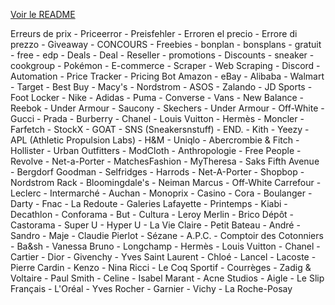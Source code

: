 [Voir le README](/README.md)

Erreurs de prix - Priceerror - Preisfehler - Erroren el precio - Errore di prezzo - Giveaway - CONCOURS - Freebies - bonplan - bonsplans - gratuit - free - edp - Deals - Deal - Reseller - promotions - Discounts - sneaker - cookgroup - Pokémon - E-commerce - Scraper - Web Scraping - Discord - Automation - Price Tracker - Pricing Bot
Amazon - eBay - Alibaba - Walmart - Target - Best Buy - Macy's - Nordstrom - ASOS - Zalando - JD Sports - Foot Locker - Nike - Adidas - Puma - Converse - Vans - New Balance - Reebok - Under Armour - Saucony - Skechers - Under Armour - Off-White - Gucci - Prada - Burberry - Chanel - Louis Vuitton - Hermès - Moncler - Farfetch - StockX - GOAT - SNS (Sneakersnstuff) - END. - Kith - Yeezy - APL (Athletic Propulsion Labs) - H&M - Uniqlo - Abercrombie & Fitch - Hollister - Urban Outfitters - ModCloth - Anthropologie - Free People - Revolve - Net-a-Porter - MatchesFashion - MyTheresa - Saks Fifth Avenue - Bergdorf Goodman - Selfridges - Harrods - Net-A-Porter - Shopbop - Nordstrom Rack - Bloomingdale's - Neiman Marcus - Off-White
Carrefour - Leclerc - Intermarché - Auchan - Monoprix - Casino - Cora - Boulanger - Darty - Fnac - La Redoute - Galeries Lafayette - Printemps - Kiabi - Decathlon - Conforama - But - Cultura - Leroy Merlin - Brico Dépôt - Castorama - Super U - Hyper U - La Vie Claire - Petit Bateau - André - Sandro - Maje - Claudie Pierlot - Sézane - A.P.C. - Comptoir des Cotonniers - Ba&sh - Vanessa Bruno - Longchamp - Hermès - Louis Vuitton - Chanel - Cartier - Dior - Givenchy - Yves Saint Laurent - Chloé - Lancel - Lacoste - Pierre Cardin - Kenzo - Nina Ricci - Le Coq Sportif - Courrèges - Zadig & Voltaire - Paul Smith - Celine - Isabel Marant - Acne Studios - Aigle - Le Slip Français - L'Oréal - Yves Rocher - Garnier - Vichy - La Roche-Posay
